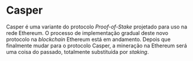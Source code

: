 # Casper 

Casper é uma variante do protocolo _Proof-of-Stake_ projetado para uso na rede Ethereum. O processo de implementação gradual deste novo protocolo na _blockchain_ Ethereum está em andamento. Depois que finalmente mudar para o protocolo Casper, a mineração na Ethereum será uma coisa do passado, totalmente substituída por _staking_.

